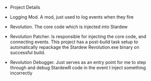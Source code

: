 - Project Details


- Logging Mod. A mod, just used to log events when they fire

- Revolution. The core code which is injected into Stardew

- Revolution Patcher. Is responsible for injecting the core code, and connecting events.
This project has a post-build task setup to automatically repackage the Stardew Revolution.exe binary on successful build.

- Revolution Debugger. Just serves as an entry point for me to step through and debug StardewR code in the event I inject something incorrectly

